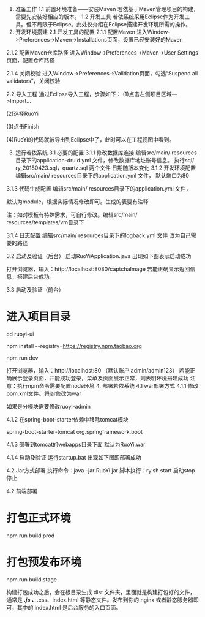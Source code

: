 1. 准备工作
1.1 前置环境准备——安装Maven
若依基于Maven管理项目的构建，需要先安装好相应的版本。
1.2 开发工具
若依系统采用Eclipse作为开发工具。但不局限于Eclipse。此处仅介绍在Eclipse搭建开发环境所需的操作。
2. 开发环境搭建
2.1 开发工具的配置
2.1.1 配置Maven
进入Window->Preferences->Maven->Installations页面，设置已经安装好的Maven

2.1.2 配置Maven仓库路径
进入Window->Preferences->Maven->User Settings页面，配置仓库路径

2.1.4 关闭校验
进入Window->Preferences->Validation页面，勾选“Suspend all validators”，关闭校验

2.2 导入工程
通过Eclipse导入工程，步骤如下：
(1)点击左侧项目区域—>Import...

(2)选择RuoYi 
  
(3)点击Finish

(4)RuoYi的代码就被导出到Eclipse中了，此时可以在工程视图中看到。

3. 运行若依系统
3.1 必要的配置
3.1.1 修改数据库连接
编辑src/main/ resources目录下的application-druid.yml 文件，修改数据库地址账号信息。
执行sql/ ry_20180423.sql，quartz.sql 两个文件 日期随版本变化
3.1.2 开发环境配置
编辑src/main/ resources目录下的application.yml 文件，
默认端口为80

3.1.3 代码生成配置
编辑src/main/ resources目录下的application.yml 文件，

默认为module，根据实际情况修改即可。生成的表要有注释

注：如对模板有特殊需求，可自行修改。编辑src/main/ resources/templates/vm目录下


3.1.4 日志配置
编辑src/main/ resources目录下的logback.yml 文件
<property name="log.path" value="/home/ruoyi/logs" />
改为自己需要的路径

3.2 启动及验证（后台）
启动RuoYiApplication.java 出现如下图表示启动成功

打开浏览器，输入：http://localhost:8080/captchaImage
若能正确显示返回信息，搭建后台成功。

3.3 启动及验证（前台）
# 进入项目目录
cd ruoyi-ui

npm install --registry=https://registry.npm.taobao.org

npm run dev

打开浏览器，输入：http://localhost:80 （默认账户 admin/admin123）
若能正确展示登录页面，并能成功登录，菜单及页面展示正常，则表明环境搭建成功
注意：执行npm命令需要配置node环境
4. 部署若依系统
4.1 war部署方式
4.1.1 修改pom.xml文件。将jar修改为war

如果是分模块需要修改ruoyi-admin 


4.1.2 在spring-boot-starter依赖中移除tomcat模块

<exclusions>
	<exclusion>
		<artifactId>spring-boot-starter-tomcat</artifactId>
		<groupId>org.springframework.boot</groupId>
	</exclusion>
</exclusions>

4.1.3 部署到tomcat的webapps目录下面
默认为RuoYi.war 

4.1.4 启动及验证
运行startup.bat 出现如下图即部署成功

4.2 Jar方式部署
执行命令：java –jar RuoYi.jar 
脚本执行：ry.sh start 启动stop 停止

4.2 前端部署
# 打包正式环境
npm run build:prod

# 打包预发布环境
npm run build:stage

构建打包成功之后，会在根目录生成 dist 文件夹，里面就是构建打包好的文件，通常是 ***.js 、***.css、index.html 等静态文件。发布到你的 nginx 或者静态服务器即可，其中的 index.html 是后台服务的入口页面。

